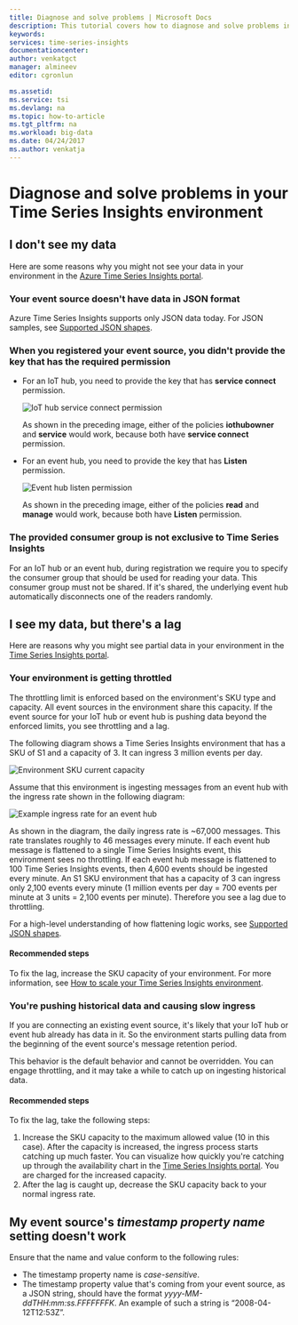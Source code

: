 ```yaml
---
title: Diagnose and solve problems | Microsoft Docs
description: This tutorial covers how to diagnose and solve problems in your Time Series Insights environment
keywords: 
services: time-series-insights
documentationcenter: 
author: venkatgct
manager: almineev
editor: cgronlun

ms.assetid: 
ms.service: tsi
ms.devlang: na
ms.topic: how-to-article
ms.tgt_pltfrm: na
ms.workload: big-data
ms.date: 04/24/2017
ms.author: venkatja
---
```

# Diagnose and solve problems in your Time Series Insights environment

## I don't see my data
Here are some reasons why you might not see your data in your environment in the [Azure Time Series Insights portal](https://insights.timeseries.azure.com).

### Your event source doesn't have data in JSON format
Azure Time Series Insights supports only JSON data today. For JSON samples, see [Supported JSON shapes](time-series-insights-send-events.md#supported-json-shapes).

### When you registered your event source, you didn't provide the key that has the required permission
* For an IoT hub, you need to provide the key that has **service connect** permission.

   ![IoT hub service connect permission](media/diagnose-and-solve-problems/iothub-serviceconnect-permissions.png)

   As shown in the preceding image, either of the policies **iothubowner** and **service** would work, because both have **service connect** permission.
* For an event hub, you need to provide the key that has **Listen** permission.

   ![Event hub listen permission](media/diagnose-and-solve-problems/eventhub-listen-permissions.png)

   As shown in the preceding image, either of the policies **read** and **manage** would work, because both have **Listen** permission.

### The provided consumer group is not exclusive to Time Series Insights
For an IoT hub or an event hub, during registration we require you to specify the consumer group that should be used for reading your data. This consumer group must not be shared. If it's shared, the underlying event hub automatically disconnects one of the readers randomly.

## I see my data, but there's a lag
Here are reasons why you might see partial data in your environment in the [Time Series Insights portal](https://insights.timeseries.azure.com).

### Your environment is getting throttled
The throttling limit is enforced based on the environment's SKU type and capacity. All event sources in the environment share this capacity. If the event source for your IoT hub or event hub is pushing data beyond the enforced limits, you see throttling and a lag.

The following diagram shows a Time Series Insights environment that has a SKU of S1 and a capacity of 3. It can ingress 3 million events per day.

![Environment SKU current capacity](media/diagnose-and-solve-problems/environment-sku-current-capacity.png)

Assume that this environment is ingesting messages from an event hub with the ingress rate shown in the following diagram:

![Example ingress rate for an event hub](media/diagnose-and-solve-problems/eventhub-ingress-rate.png)

As shown in the diagram, the daily ingress rate is ~67,000 messages. This rate translates roughly to 46 messages every minute. If each event hub message is flattened to a single Time Series Insights event, this environment sees no throttling. If each event hub message is flattened to 100 Time Series Insights events, then 4,600 events should be ingested every minute. An S1 SKU environment that has a capacity of 3 can ingress only 2,100 events every minute (1 million events per day = 700 events per minute at 3 units = 2,100 events per minute). Therefore you see a lag due to throttling. 

For a high-level understanding of how flattening logic works, see [Supported JSON shapes](time-series-insights-send-events.md#supported-json-shapes).

#### Recommended steps
To fix the lag, increase the SKU capacity of your environment. For more information, see [How to scale your Time Series Insights environment](time-series-insights-how-to-scale-your-environment.md).

### You're pushing historical data and causing slow ingress
If you are connecting an existing event source, it's likely that your IoT hub or event hub already has data in it. So the environment starts pulling data from the beginning of the event source's message retention period. 

This behavior is the default behavior and cannot be overridden. You can engage throttling, and it may take a while to catch up on ingesting historical data.

#### Recommended steps
To fix the lag, take the following steps:
1. Increase the SKU capacity to the maximum allowed value (10 in this case). After the capacity is increased, the ingress process starts catching up much faster. You can visualize how quickly you're catching up through the availability chart in the [Time Series Insights portal](https://insights.timeseries.azure.com). You are charged for the increased capacity.
2. After the lag is caught up, decrease the SKU capacity back to your normal ingress rate.

## My event source's *timestamp property name* setting doesn't work
Ensure that the name and value conform to the following rules:
* The timestamp property name is _case-sensitive_.
* The timestamp property value that's coming from your event source, as a JSON string, should have the format _yyyy-MM-ddTHH:mm:ss.FFFFFFFK_. An example of such a string is “2008-04-12T12:53Z”.
